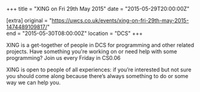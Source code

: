 +++
title = "XING on Fri 29th May 2015"
date = "2015-05-29T20:00:00Z"

[extra]
original = "https://uwcs.co.uk/events/xing-on-fri-29th-may-2015-1474489109817/"    
end = "2015-05-30T08:00:00Z"
location = "DCS"
+++

XING is a get-together of people in DCS for programming and other related projects. Have something you're working on or need help with some programming? Join us every Friday in CS0.06

XING is open to people of all experiences: if you’re interested but not sure you should come along because there’s always something to do or some way we can help you.

